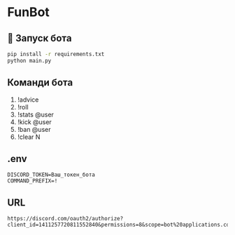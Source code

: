 # FunBot

## 🚀 Запуск бота

```bash
pip install -r requirements.txt
python main.py
```

## Команди бота

1. !advice  
2. !roll  
3. !stats @user  
4. !kick @user  
5. !ban @user  
6. !clear N  

## .env

```
DISCORD_TOKEN=Ваш_токен_бота
COMMAND_PREFIX=!
```
## URL

```
https://discord.com/oauth2/authorize?client_id=1411257720811552840&permissions=8&scope=bot%20applications.commands
```
